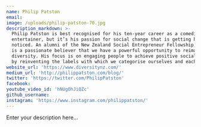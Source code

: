 ```yaml
---
name: Philip Patston
email:
image: /uploads/philip-patston-70.jpg
description_markdown: >-
  Philip Patston is best recognised for his ten-year career as a comedian and
  entertainer, but it’s his passion for social change that is getting him
  noticed. An alumni of the New Zealand Social Entrepreneur Fellowship, Philip
  is a passionate believer that we have a powerful opportunity to reimagine
  diversity. His focus is on engaging people to achieve positive social change
  by reinventing the labels with which we categorise ourselves and each other.
website_url: 'https://www.diversitynz.com/'
medium_url: 'http://philippatston.com/blog/'
twitter: 'https://twitter.com/PhilipPatston'
facebook:
youtube_video_id: 'hNUgOhJiQZc'
github_username:
instagram: 'https://www.instagram.com/philippatston/'
---
```


Enter your description here...
